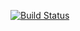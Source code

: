 [![Build Status](https://travis-ci.org/CatInCosmicSpace/stack.svg?branch=master)](https://travis-ci.org/CatInCosmicSpace/stack)